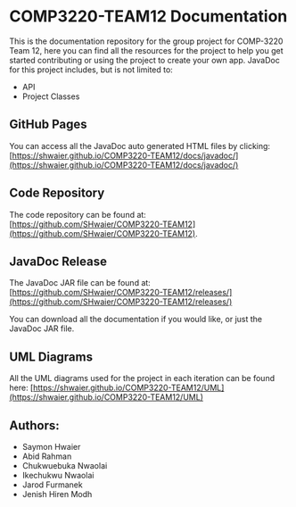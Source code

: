 # COMP3220-TEAM12 Documentation
This is the documentation repository for the group project for COMP-3220 Team 12, here you can find all the resources for the project to help you get started contributing or using the project to create your own app. 
JavaDoc for this project includes, but is not limited to: 
- API 
- Project Classes

## GitHub Pages 
You can access all the JavaDoc auto generated HTML files by clicking: [https://shwaier.github.io/COMP3220-TEAM12/docs/javadoc/](https://shwaier.github.io/COMP3220-TEAM12/docs/javadoc/)

## Code Repository
The code repository can be found at: [https://github.com/SHwaier/COMP3220-TEAM12](https://github.com/SHwaier/COMP3220-TEAM12).

## JavaDoc Release
The JavaDoc JAR file can be found at: [https://github.com/SHwaier/COMP3220-TEAM12/releases/](https://github.com/SHwaier/COMP3220-TEAM12/releases/)

You can download all the documentation if you would like, or just the JavaDoc JAR file.
## UML Diagrams
All the UML diagrams used for the project in each iteration can be found here: [https://shwaier.github.io/COMP3220-TEAM12/UML](https://shwaier.github.io/COMP3220-TEAM12/UML)
## Authors:
- Saymon Hwaier
- Abid Rahman
- Chukwuebuka Nwaolai
- Ikechukwu Nwaolai
- Jarod Furmanek
- Jenish Hiren Modh